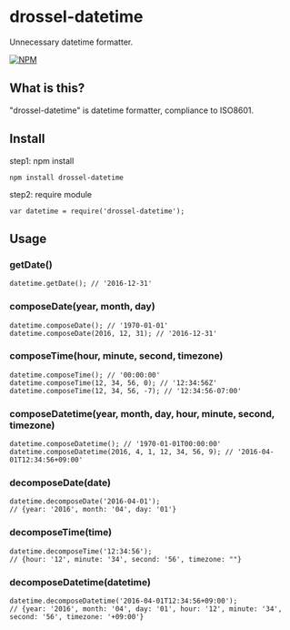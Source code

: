 # drossel-datetime
Unnecessary datetime formatter.

[![NPM](https://nodei.co/npm/drossel-datetime.png)](https://nodei.co/npm/drossel-datetime/)

## What is this?
"drossel-datetime" is datetime formatter, compliance to ISO8601.  

## Install
step1: npm install
```
npm install drossel-datetime
```

step2: require module
```
var datetime = require('drossel-datetime');
```

## Usage

### getDate()
```
datetime.getDate(); // '2016-12-31'
```

### composeDate(year, month, day)
```
datetime.composeDate(); // '1970-01-01'
datetime.composeDate(2016, 12, 31); // '2016-12-31'
```

### composeTime(hour, minute, second, timezone)
```
datetime.composeTime(); // '00:00:00'
datetime.composeTime(12, 34, 56, 0); // '12:34:56Z'
datetime.composeTime(12, 34, 56, -7); // '12:34:56-07:00'
```

### composeDatetime(year, month, day, hour, minute, second, timezone)
```
datetime.composeDatetime(); // '1970-01-01T00:00:00'
datetime.composeDatetime(2016, 4, 1, 12, 34, 56, 9); // '2016-04-01T12:34:56+09:00'
```

### decomposeDate(date)
```
datetime.decomposeDate('2016-04-01');
// {year: '2016', month: '04', day: '01'}
```

### decomposeTime(time)
```
datetime.decomposeTime('12:34:56');
// {hour: '12', minute: '34', second: '56', timezone: ""}
```

### decomposeDatetime(datetime)
```
datetime.decomposeDatetime('2016-04-01T12:34:56+09:00');
// {year: '2016', month: '04', day: '01', hour: '12', minute: '34', second: '56', timezone: '+09:00'}
```
